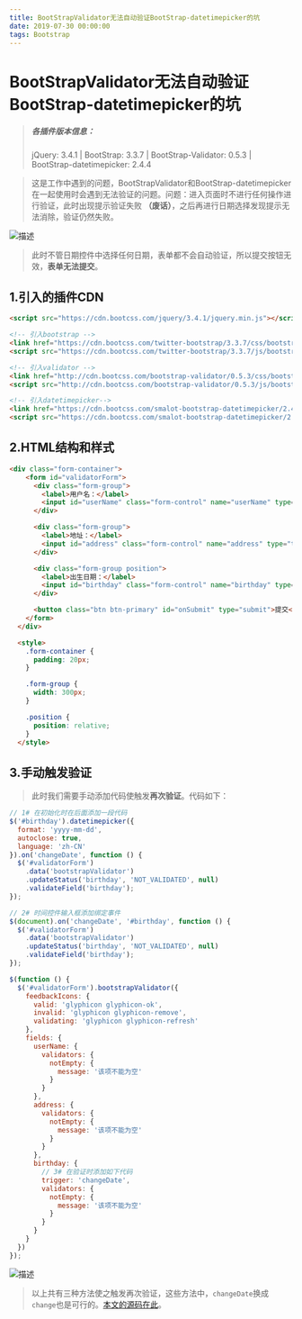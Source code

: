 ```yaml
---
title: BootStrapValidator无法自动验证BootStrap-datetimepicker的坑
date: 2019-07-30 00:00:00
tags: Bootstrap
---
```


# BootStrapValidator无法自动验证BootStrap-datetimepicker的坑
<ClientOnly>
  <display-bar :displayData="$frontmatter"></display-bar>
</ClientOnly>

>##### 各插件版本信息：
>jQuery: 3.4.1 | BootStrap: 3.3.7 | BootStrap-Validator: 0.5.3 | BootStrap-datetimepicker: 2.4.4

> 这是工作中遇到的问题，BootStrapValidator和BootStrap-datetimepicker在一起使用时会遇到无法验证的问题。问题：进入页面时不进行任何操作进行验证，此时出现提示验证失败 **（废话）**，之后再进行日期选择发现提示无法消除，验证仍然失败。

![描述](/images/frontend/bootstrap/bootstrap-01-01.gif)
>此时不管日期控件中选择任何日期，表单都不会自动验证，所以提交按钮无效，**表单无法提交**。

## 1.引入的插件CDN
```html
<script src="https://cdn.bootcss.com/jquery/3.4.1/jquery.min.js"></script>

<!-- 引入bootstrap -->
<link href="https://cdn.bootcss.com/twitter-bootstrap/3.3.7/css/bootstrap.min.css" rel="stylesheet">
<script src="https://cdn.bootcss.com/twitter-bootstrap/3.3.7/js/bootstrap.min.js"></script>

<!-- 引入validator -->
<link href="http://cdn.bootcss.com/bootstrap-validator/0.5.3/css/bootstrapValidator.min.css" rel="stylesheet" />
<script src="http://cdn.bootcss.com/bootstrap-validator/0.5.3/js/bootstrapValidator.min.js"></script>

<!-- 引入datetimepicker-->
<link href="https://cdn.bootcss.com/smalot-bootstrap-datetimepicker/2.4.4/css/bootstrap-datetimepicker.min.css" rel="stylesheet">
<script src="https://cdn.bootcss.com/smalot-bootstrap-datetimepicker/2.4.4/js/bootstrap-datetimepicker.min.js"></script>
```
## 2.HTML结构和样式
```html
<div class="form-container">
    <form id="validatorForm">
      <div class="form-group">
        <label>用户名：</label>
        <input id="userName" class="form-control" name="userName" type="text" />
      </div>

      <div class="form-group">
        <label>地址：</label>
        <input id="address" class="form-control" name="address" type="text" />
      </div>

      <div class="form-group position">
        <label>出生日期：</label>
        <input id="birthday" class="form-control" name="birthday" type="text" placeholder="请输入出生日期">
      </div>

      <button class="btn btn-primary" id="onSubmit" type="submit">提交</button>
    </form>
  </div>

  <style>
    .form-container {
      padding: 20px;
    }

    .form-group {
      width: 300px;
    }

    .position {
      position: relative;
    }
  </style>
```

## 3.手动触发验证
>此时我们需要手动添加代码使触发**再次验证**。代码如下：

```js
// 1# 在初始化时在后面添加一段代码
$('#birthday').datetimepicker({
  format: 'yyyy-mm-dd',
  autoclose: true,
  language: 'zh-CN'
}).on('changeDate', function () {
  $('#validatorForm')
    .data('bootstrapValidator')
    .updateStatus('birthday', 'NOT_VALIDATED', null)
    .validateField('birthday');
});

// 2# 时间控件输入框添加绑定事件
$(document).on('changeDate', '#birthday', function () {
  $('#validatorForm')
    .data('bootstrapValidator')
    .updateStatus('birthday', 'NOT_VALIDATED', null)
    .validateField('birthday');
});

$(function () {
  $('#validatorForm').bootstrapValidator({
    feedbackIcons: {
      valid: 'glyphicon glyphicon-ok',
      invalid: 'glyphicon glyphicon-remove',
      validating: 'glyphicon glyphicon-refresh'
    },
    fields: {
      userName: {
        validators: {
          notEmpty: {
            message: '该项不能为空'
          }
        }
      },
      address: {
        validators: {
          notEmpty: {
            message: '该项不能为空'
          }
        }
      },
      birthday: {
      	// 3# 在验证时添加如下代码
        trigger: 'changeDate',
        validators: {
          notEmpty: {
            message: '该项不能为空'
          }
        }
      }
    }
  })
});
```
![描述](/images/frontend/bootstrap/bootstrap-01-02.gif)
>以上共有三种方法使之触发再次验证，这些方法中，`changeDate`换成`change`也是可行的。[本文的源码在此][1]。


  [1]: https://github.com/StarlightUnion/Blog-Content/tree/master/BootStrap/Validator&datetimepicker